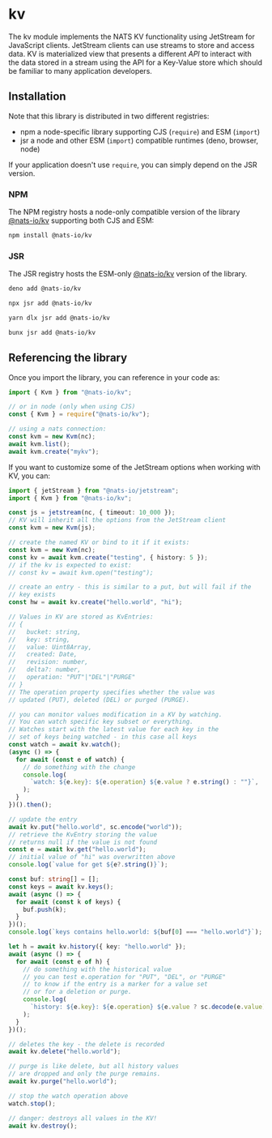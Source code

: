 # kv

The kv module implements the NATS KV functionality using JetStream for
JavaScript clients. JetStream clients can use streams to store and access data.
KV is materialized view that presents a different _API_ to interact with the
data stored in a stream using the API for a Key-Value store which should be
familiar to many application developers.

## Installation

Note that this library is distributed in two different registries:

- npm a node-specific library supporting CJS (`require`) and ESM (`import`)
- jsr a node and other ESM (`import`) compatible runtimes (deno, browser, node)

If your application doesn't use `require`, you can simply depend on the JSR
version.

### NPM

The NPM registry hosts a node-only compatible version of the library
[@nats-io/kv](https://www.npmjs.com/package/@nats-io/kv) supporting both CJS and
ESM:

```bash
npm install @nats-io/kv
```

### JSR

The JSR registry hosts the ESM-only [@nats-io/kv](https://jsr.io/@nats-io/kv)
version of the library.

```bash
deno add @nats-io/kv
```

```bash
npx jsr add @nats-io/kv
```

```bash
yarn dlx jsr add @nats-io/kv
```

```bash
bunx jsr add @nats-io/kv
```

## Referencing the library

Once you import the library, you can reference in your code as:

```javascript
import { Kvm } from "@nats-io/kv";

// or in node (only when using CJS)
const { Kvm } = require("@nats-io/kv");

// using a nats connection:
const kvm = new Kvm(nc);
await kvm.list();
await kvm.create("mykv");
```

If you want to customize some of the JetStream options when working with KV, you
can:

```typescript
import { jetStream } from "@nats-io/jetstream";
import { Kvm } from "@nats-io/kv";

const js = jetstream(nc, { timeout: 10_000 });
// KV will inherit all the options from the JetStream client
const kvm = new Kvm(js);
```

```typescript
// create the named KV or bind to it if it exists:
const kvm = new Kvm(nc);
const kv = await kvm.create("testing", { history: 5 });
// if the kv is expected to exist:
// const kv = await kvm.open("testing");

// create an entry - this is similar to a put, but will fail if the
// key exists
const hw = await kv.create("hello.world", "hi");

// Values in KV are stored as KvEntries:
// {
//   bucket: string,
//   key: string,
//   value: Uint8Array,
//   created: Date,
//   revision: number,
//   delta?: number,
//   operation: "PUT"|"DEL"|"PURGE"
// }
// The operation property specifies whether the value was
// updated (PUT), deleted (DEL) or purged (PURGE).

// you can monitor values modification in a KV by watching.
// You can watch specific key subset or everything.
// Watches start with the latest value for each key in the
// set of keys being watched - in this case all keys
const watch = await kv.watch();
(async () => {
  for await (const e of watch) {
    // do something with the change
    console.log(
      `watch: ${e.key}: ${e.operation} ${e.value ? e.string() : ""}`,
    );
  }
})().then();

// update the entry
await kv.put("hello.world", sc.encode("world"));
// retrieve the KvEntry storing the value
// returns null if the value is not found
const e = await kv.get("hello.world");
// initial value of "hi" was overwritten above
console.log(`value for get ${e?.string()}`);

const buf: string[] = [];
const keys = await kv.keys();
await (async () => {
  for await (const k of keys) {
    buf.push(k);
  }
})();
console.log(`keys contains hello.world: ${buf[0] === "hello.world"}`);

let h = await kv.history({ key: "hello.world" });
await (async () => {
  for await (const e of h) {
    // do something with the historical value
    // you can test e.operation for "PUT", "DEL", or "PURGE"
    // to know if the entry is a marker for a value set
    // or for a deletion or purge.
    console.log(
      `history: ${e.key}: ${e.operation} ${e.value ? sc.decode(e.value) : ""}`,
    );
  }
})();

// deletes the key - the delete is recorded
await kv.delete("hello.world");

// purge is like delete, but all history values
// are dropped and only the purge remains.
await kv.purge("hello.world");

// stop the watch operation above
watch.stop();

// danger: destroys all values in the KV!
await kv.destroy();
```
